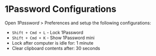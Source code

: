 # 1Password Configurations 

Open *1Password* > Preferences and setup the following configurations:

- `Shift + Cmd + L` - Lock 1Password 
- `Shift + Cmd + K` - Show 1Password mini
- Lock after computer is idle for: 1 minute
- Clear clipboard contents after: 30 seconds
